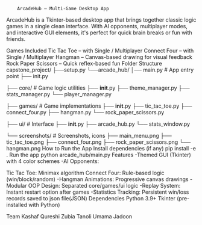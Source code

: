         ArcadeHub – Multi-Game Desktop App
ArcadeHub is a Tkinter-based desktop app that brings together classic logic games in a single clean interface. With AI opponents, multiplayer modes, and interactive GUI elements, it's perfect for quick brain breaks or fun with friends.

Games Included
Tic Tac Toe – with Single / Multiplayer
Connect Four – with Single / Multiplayer
Hangman – Canvas-based drawing for visual feedback
Rock Paper Scissors – Quick reflex-based fun
Folder Structure
capstone_project/ ├──setup.py └──arcade_hub/ │── main.py # App entry point ├── init.py

├── core/ # Game logic utilities
  ├── __init__.py
  ├── theme_manager.py 
  ├── stats_manager.py 
  └── player_manager.py 

├── games/ # Game implementations
  ├── __init__.py
  ├── tic_tac_toe.py
  ├── connect_four.py
  ├── hangman.py
  └── rock_paper_scissors.py

├── ui/ # Interface
  ├── __init__.py
  ├── arcade_hub.py 
  └── stats_window.py

└── screenshots/ # Screenshots, icons
  ├── main_menu.png
  ├── tic_tac_toe.png
  ├── connect_four.png
  ├── rock_paper_scissors.png
  └── hangman.png
How to Run the App
Install dependencies (if any) pip install -e .
Run the app python arcade_hub/main.py
Features
-Themed GUI (Tkinter) with 4 color schemes
-AI Opponents:

Tic Tac Toe: Minimax algorithm
Connect Four: Rule-based logic (win/block/random)
-Hangman Animations: Progressive canvas drawings
-Modular OOP Design: Separated core/games/ui logic
-Replay System: Instant restart option after games
-Statistics Tracking: Persistent win/loss records saved to json file(JSON)
Dependencies
Python 3.9+ Tkinter (pre-installed with Python)

Team
Kashaf Qureshi
Zubia Tanoli
Umama Jadoon
